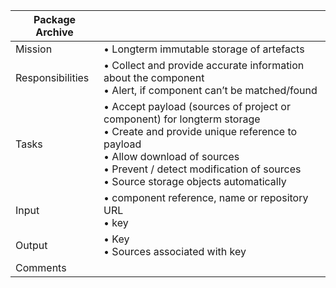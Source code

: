 | Package Archive          | |
| ---------------- | ------------------------------------------------ |
| Mission          | • Longterm immutable storage of artefacts |
| Responsibilities | • Collect and provide accurate information about the component <br>• Alert, if component can’t be matched/found  |
| Tasks            | • Accept payload (sources of project or component) for longterm storage<br>• Create and provide unique reference to payload<br>• Allow download of sources<br>• Prevent / detect modification of sources<br>• Source storage objects automatically  |
| Input            | • component reference, name or repository URL<br>• key    |
| Output           | • Key<br>• Sources associated with key    |
| Comments         |   |